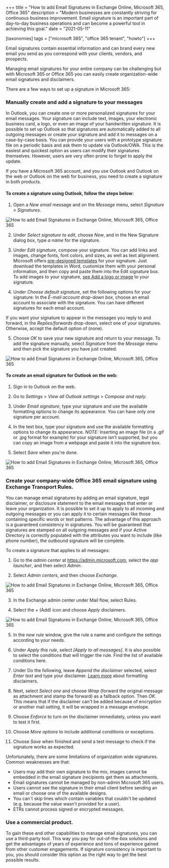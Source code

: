 +++
title = "How to add Email Signatures in Exchange Online, Microsoft 365, Office 365"
description = "Modern businesses are constantly striving for continuous business improvement. Email signature is an important part of day-to-day business operations and can become a powerful tool in achieving this goal."
date = "2021-05-11"

[taxonomies]
tags = ["microsoft 365", "office 365 tenant", "howto"]
+++

Email signatures contain essential information and can brand every new email you send as you correspond with your clients, vendors, and prospects. 

Managing email signatures for your entire company can be challenging but with Microsoft 365 or Office 365 you can easily create organization-wide email signatures and disclaimers.

There are a few ways to set up a signature in Microsoft 365:

### Manually create and add a signature to your messages

In Outlook, you can create one or more personalized signatures for your email messages. Your signature can include text, images, your electronic business card, a logo, or even an image of your handwritten signature. It is possible to set up Outlook so that signatures are automatically added to all outgoing messages or create your signature and add it to messages on a case-by-case basis. You can provide your users with a prototype signature file on a periodic basis and ask them to update via Outlook/OWA. This is the easiest and quickest option as users can modify their signatures themselves. However, users are very often prone to forget to apply the update. 

If you have a Microsoft 365 account, and you use Outlook and Outlook on the web or Outlook on the web for business, you need to create a signature in both products.

#### To create a signature using Outlook, follow the steps below:

1. Open a _New email_ message and on the _Message_ menu, select _Signature > Signatures_.

![How to add Email Signatures in Exchange Online, Microsoft 365, Office 365](/img/sig1.png)

2. Under _Select signature to edit_, choose _New_, and in the New Signature dialog box, type _a name_ for the signature.

3. Under _Edit signature_, compose your signature. You can add links and images, change fonts, font colors, and sizes, as well as text alignment. Microsoft offers [pre-designed templates](https://support.microsoft.com/en-us/office/create-an-email-signature-from-a-template-5b02c5ed-1e85-4d2a-a098-9628fe3231d8) for your signature. Just download the templates in Word, customize them with your personal information, and then copy and paste them into the Edit signature box. To add images to your signature, [see Add a logo or image](https://support.microsoft.com/en-us/office/create-and-add-a-signature-to-messages-8ee5d4f4-68fd-464a-a1c1-0e1c80bb27f2#bkmk_logo) to your signature.

4. Under _Choose default signature_, set the following options for your signature:
In the _E-mail account drop-down box_, choose an email account to associate with the signature. You can have different signatures for each email account.

If you want your signature to appear in the messages you reply to and forward, in the _Replies/forwards_ drop-down, select one of your signatures. Otherwise, accept the default option of (none).

5. Choose _OK_ to save your new signature and return to your message. To add the signature manually, select _Signature_ from the _Message_ menu and then pick the signature you have just created.

![How to add Email Signatures in Exchange Online, Microsoft 365, Office 365](/img/sig2.png)

#### To create an email signature for Outlook on the web:

1. Sign in to Outlook on the web.

2. Go to _Settings_   > _View all Outlook settings_ > _Compose and reply_.

3. Under _Email signature_, type your signature and use the available formatting options to change its appearance. You can have only one signature per account.

4. In the text box, type your signature and use the available formatting options to change its appearance. *NOTE:* Inserting an image file (in a .gif or .jpg format for example) for your signature isn’t supported, but you can copy an image from a webpage and paste it into the signature box.

5. Select _Save_ when you're done.

![How to add Email Signatures in Exchange Online, Microsoft 365, Office 365](/img/sig3.png)

### Create your company-wide Office 365 email signature using Exchange Transport Rules.

You can manage email signatures by adding an email signature, legal disclaimer, or disclosure statement to the email messages that enter or leave your organization. It is possible to set it up to apply to all incoming and outgoing messages or you can apply it to certain messages like those containing specific words or text patterns. The advantage of this approach is a guaranteed consistency in signatures. You will be guaranteed that signatures are stamped on all outgoing messages and if your Active Directory is correctly populated with the attributes you want to include (like phone number), the outbound signature will be complete. 

To create a signature that applies to all messages:

1.	Go to the _admin center_ at https://admin.microsoft.com, select the _app launcher_, and then select _Admin_.

2.	Select _Admin centers_, and then choose _Exchange_.

![How to add Email Signatures in Exchange Online, Microsoft 365, Office 365](/img/sig4.png)

3.	In the Exchange admin center under Mail flow, select Rules.

4.	Select the _+_ (Add) icon and choose _Apply_ disclaimers.

![How to add Email Signatures in Exchange Online, Microsoft 365, Office 365](/img/sig5.png)

5.	In the _new rule_ window, give the rule a name and configure the settings according to your needs.

6.	Under _Apply this rule_, select _[Apply to all messages]_. It is also possible to select the conditions that will trigger the rule. Find the list of available conditions here.

7.	Under Do the following, leave _Append the disclaimer_ selected, select _Enter text_ and type your disclaimer. [Learn more](https://docs.microsoft.com/en-us/Exchange/policy-and-compliance/mail-flow-rules/signatures) about formatting disclaimers. 

8.	Next, select _Select one_ and choose _Wrap_ (forward the original message as attachment and stamp the forward) as a fallback option. Then _OK_. This means that if the disclaimer can't be added because of encryption or another mail setting, it will be wrapped in a message envelope.

9.	Choose _Enforce_ to turn on the disclaimer immediately, unless you want to test it first.

10.	Choose _More options_ to include additional conditions or exceptions.

11.	Choose _Save_ when finished and send a test message to check if the signature works as expected.

Unfortunately, there are some limitations of organization wide signatures. Common weaknesses are that:

* Users may add their own signature to the mix, images cannot be embedded in the email signature (recipients get them as attachments.
* Email signatures cannot be managed by non-admin Microsoft 365 users.
* Users cannot see the signature in their email client before sending an email or choose one of the available designs.
* You can`t skip lines which contain variables that couldn't be updated (e.g. because the value wasn't provided for a user).
* ETRs cannot process signed or encrypted messages.

### Use a commercial product.

To gain these and other capabilities to manage email signatures, you can use a third-party tool. This way you pay for out-of-the-box solutions and get the advantages of years of experience and tons of experience gained from other customer engagements. If signature consistency is important to you, you should consider this option as the right way to get the best possible results.